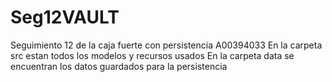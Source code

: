 # Seg12VAULT
Seguimiento 12 de la caja fuerte con persistencia A00394033
En la carpeta src estan todos los modelos y recursos usados
En la carpeta data se encuentran los datos guardados para la persistencia
